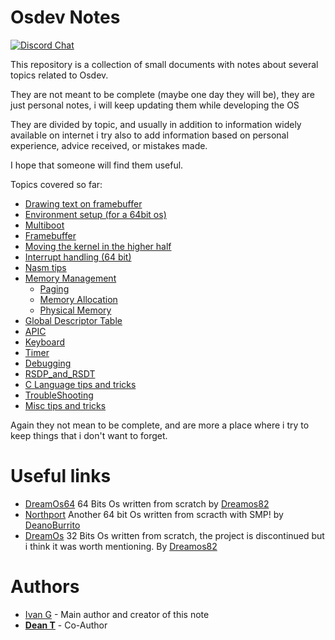 # Osdev Notes

[![Discord Chat](https://img.shields.io/discord/578193015433330698.svg?style=flat)](https://discordapp.com/channels/578193015433330698/578193713340219392)

This repository is a collection of small documents with notes about several topics related to Osdev.

They are not meant to be complete (maybe one day they will be), they are just personal notes, i will keep updating them while developing the OS

They are divided by topic, and usually in addition to information widely available on internet i try also to add information based on personal experience, advice received, or mistakes made. 

I hope that someone will find them useful. 

Topics covered so far: 

* [Drawing text on framebuffer](DrawingTextOnFB.md)
* [Environment setup (for a 64bit os)](Environment_Setup.md)
* [Multiboot](Multiboot.md)
* [Framebuffer](Framebuffer.md)
* [Moving the kernel in the higher half](HigherHalf.md)
* [Interrupt handling (64 bit)](InterruptHandling.md)
* [Nasm tips](Nasm.md)
* [Memory Management](Memory_Management/)
    * [Paging](Memory_Management/Paging.md)
    * [Memory Allocation](Memory_Management/Heap_Allocation.md)
    * [Physical Memory](Memory_Management/PhysicalMemory.md)
* [Global Descriptor Table](GDT.md)
* [APIC](APIC.md)
* [Keyboard](Keyboard.md)
* [Timer](Timer.md)
* [Debugging](Debug.md)
* [RSDP_and_RSDT](RSDP_and_RSDT.md)
* [C Language tips and tricks](C_Language_Info.md)
* [TroubleShooting](Troubleshooting.md)
* [Misc tips and tricks](TipsAndTricks.md)

Again they not mean to be complete, and are more a place where i try to keep things that i don't want to forget.

# Useful links

* [DreamOs64](https://github.com/dreamos82/Dreamos64) 64 Bits Os written from scratch by [Dreamos82](https://github.com/dreamos82)
* [Northport](https://github.com/DeanoBurrito/northport) Another 64 bit Os written from scracth with SMP! by [DeanoBurrito](https://github.com/DeanoBurrito/)
* [DreamOs](https://github.com/dreamos82/Dreamos) 32 Bits Os written from scratch, the project is discontinued but i think it was worth mentioning. By [Dreamos82]([Dreamos82](https://github.com/dreamos82))

# Authors
* [Ivan G](https://github.com/dreamos82) - Main author and creator of this note
* [**Dean T**](https://github.com/DeanoBurrito/) - Co-Author
